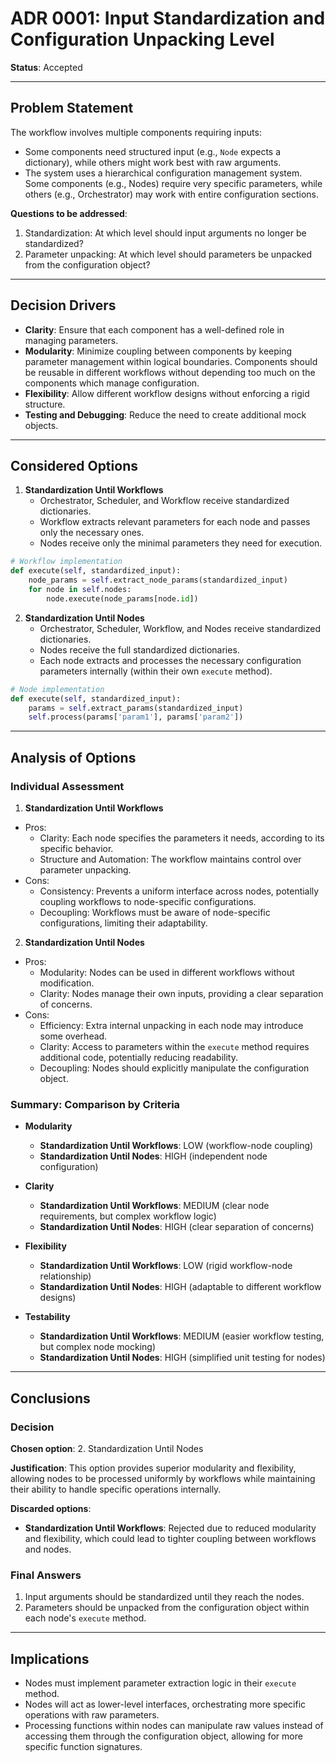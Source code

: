 # ADR 0001: Input Standardization and Configuration Unpacking Level

**Status**: Accepted

---

## Problem Statement

The workflow involves multiple components requiring inputs:
- Some components need structured input (e.g., `Node` expects a dictionary), while others might work
  best with raw arguments.
- The system uses a hierarchical configuration management system. Some components (e.g., Nodes)
  require very specific parameters, while others (e.g., Orchestrator) may work with entire
  configuration sections.

**Questions to be addressed**:
1. Standardization: At which level should input arguments no longer be standardized?
2. Parameter unpacking: At which level should parameters be unpacked from the configuration object?

---

## Decision Drivers

- **Clarity**: Ensure that each component has a well-defined role in managing parameters.
- **Modularity**: Minimize coupling between components by keeping parameter management within
  logical boundaries. Components should be reusable in different workflows without depending too
  much on the components which manage configuration.
- **Flexibility**: Allow different workflow designs without enforcing a rigid structure.
- **Testing and Debugging**: Reduce the need to create additional mock objects.

---

## Considered Options

1. **Standardization Until Workflows**
   - Orchestrator, Scheduler, and Workflow receive standardized dictionaries.
   - Workflow extracts relevant parameters for each node and passes only the necessary ones.
   - Nodes receive only the minimal parameters they need for execution.

```python
# Workflow implementation
def execute(self, standardized_input):
    node_params = self.extract_node_params(standardized_input)
    for node in self.nodes:
        node.execute(node_params[node.id])
```

2. **Standardization Until Nodes**
   - Orchestrator, Scheduler, Workflow, and Nodes receive standardized dictionaries.
   - Nodes receive the full standardized dictionaries.
   - Each node extracts and processes the necessary configuration parameters internally (within
     their own `execute` method).

```python
# Node implementation
def execute(self, standardized_input):
    params = self.extract_params(standardized_input)
    self.process(params['param1'], params['param2'])
```

---

## Analysis of Options

### Individual Assessment

1. **Standardization Until Workflows**
* Pros:
  - Clarity: Each node specifies the parameters it needs, according to its specific behavior.
  - Structure and Automation: The workflow maintains control over parameter unpacking.
* Cons:
  - Consistency: Prevents a uniform interface across nodes, potentially coupling workflows to
    node-specific configurations.
  - Decoupling: Workflows must be aware of node-specific configurations, limiting their
    adaptability.

2. **Standardization Until Nodes**
* Pros:
  - Modularity: Nodes can be used in different workflows without modification.
  - Clarity: Nodes manage their own inputs, providing a clear separation of concerns.
* Cons:
  - Efficiency: Extra internal unpacking in each node may introduce some overhead.
  - Clarity: Access to parameters within the `execute` method requires additional code, potentially
    reducing readability.
  - Decoupling: Nodes should explicitly manipulate the configuration object.


### Summary: Comparison by Criteria

- **Modularity**
  - **Standardization Until Workflows**: LOW (workflow-node coupling)
  - **Standardization Until Nodes**: HIGH (independent node configuration)

- **Clarity**
  - **Standardization Until Workflows**: MEDIUM (clear node requirements, but complex workflow
    logic)
  - **Standardization Until Nodes**: HIGH (clear separation of concerns)

- **Flexibility**
  - **Standardization Until Workflows**: LOW (rigid workflow-node relationship)
  - **Standardization Until Nodes**: HIGH (adaptable to different workflow designs)

- **Testability**
  - **Standardization Until Workflows**: MEDIUM (easier workflow testing, but complex node mocking)
  - **Standardization Until Nodes**: HIGH (simplified unit testing for nodes)

---

## Conclusions

### Decision

**Chosen option**: 2. Standardization Until Nodes

**Justification**: This option provides superior modularity and flexibility, allowing nodes to be
processed uniformly by workflows while maintaining their ability to handle specific operations
internally.

**Discarded options**:
- **Standardization Until Workflows**: Rejected due to reduced modularity and flexibility, which
  could lead to tighter coupling between workflows and nodes.


### Final Answers

1. Input arguments should be standardized until they reach the nodes.
2. Parameters should be unpacked from the configuration object within each node's `execute` method.

---

## Implications

- Nodes must implement parameter extraction logic in their `execute` method.
- Nodes will act as lower-level interfaces, orchestrating more specific operations with raw
  parameters.
- Processing functions within nodes can manipulate raw values instead of accessing them through the
  configuration object, allowing for more specific function signatures.
